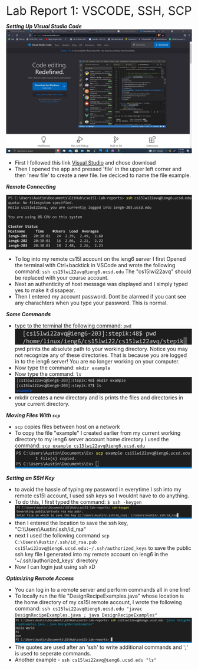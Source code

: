 <font size="6"> Lab Report 1: VSCODE, SSH, SCP</font>

***Setting Up Visual Studio Code***
![Image](VisualStudioCode.jpg)
* First I followed this link [Visual Studio](https://code.visualstudio.com/) and chose download
* Then I opened the app and pressed 'file' in the upper left corner and then 'new file' to create a new file. Ive deciced to name the file example.

***Remote Connecting***  

![Image](SSH.jpg) 
* To log into my remote cs15l account on the ieng6 server I first Opened the terminal with Ctrl+backtick in VSCode and wrote the following command: `ssh cs15lwi22avq@ieng6.ucsd.edu` 
The "cs15lwi22avq" should be replaced with your course account.
*  Next an authenticity of host message was displayed and I simply typed yes to make it dissapear.
* Then I entered my account password. Dont be alarmed if you cant see any charachters when you type your password. This is normal.

***Some Commands***

* type to the terminal the following command: `pwd`  
![Image](pwd.jpg)
 pwd prints the absolute path to your working directory. Notice you may not recognize any of these directories. That is because you are logged in to the ieng6 server! You are no longer working on your computer.
 * Now type the command:  `mkdir example` 
 * Now type the command: `ls`  
 ![Image](lsANDmkdir.jpg)
 * mkdir creates a new directory and ls prints the files and directories in your current directory.
 
 ***Moving Files With `scp`***

 * `scp` copies files between host on a network
 * To copy the file "example" I created earlier from my current working directory to my ieng6 server account home directory I used the command:
 `scp example cs15lwi22avq@ieng6.ucsd.edu`
![Image](SCP.jpg)

***Setting an SSH Key***
* to avoid the hassle of typing my password in everytime I ssh into my remote cs15l account, I used ssh keys so I wouldnt have to do anything.
* To do this, I first typed the command: `$ ssh -keygen`
![Image](sshkeygen.jpg)
* then I entered the location to save the ssh key, "C:\Users\Austin/.ssh/id_rsa"
* next I used the following command 
`scp C:\Users\Austin/.ssh/id_rsa.pub cs15lwi22avq@ieng6.ucsd.edu:~/.ssh/authorized_keys` to save the public ssh key file I generated into my remote account on ieng6 in the '~/.ssh/authorized_keys' directory
* Now I can login just using ssh xD

***Optimizing Remote Access*** 

* You can log in to a remote server and perform commands all in one line! 
* To locally run the file "DesignRecipeExamples.java" whose location is the home directory of my cs15l remote account, I wrote the following command: `ssh cs15lwi22avq@ieng6.ucsd.edu "javac DesignRecipeExamples.java ; java DesignRecipeExamples"`
![Image](OptimizingSSH.jpg)
* The quotes are used after an 'ssh' to write additional commands and ';' is used to seperate commands. 
* Another example - `ssh cs15lwi22avq@ieng6.ucsd.edu "ls"`
